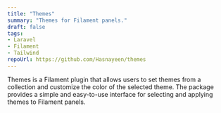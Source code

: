 ```yaml
---
title: "Themes"
summary: "Themes for Filament panels."
draft: false
tags:
- Laravel
- Filament
- Tailwind
repoUrl: https://github.com/Hasnayeen/themes
---
```


Themes is a Filament plugin that allows users to set themes from a collection and customize the color of the selected theme. The package provides a simple and easy-to-use interface for selecting and applying themes to Filament panels.
